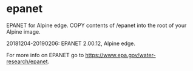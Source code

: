 # epanet
EPANET for Alpine edge. COPY contents of /epanet into the root of your Alpine image.

20181204-20190206: EPANET 2.00.12, Alpine edge.

For more info on EPANET go to https://www.epa.gov/water-research/epanet.
